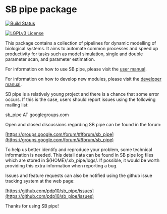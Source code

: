 # SB pipe package

[![Build Status](https://travis-ci.org/pdp10/sb_pipe.svg?branch=master)](https://travis-ci.org/pdp10/sb_pipe)

[![LGPLv3 License](http://img.shields.io/badge/license-LGPLv3-blue.svg)](https://www.gnu.org/licenses/lgpl.html)

This package contains a collection of pipelines for dynamic modelling of biological systems. It aims to automate common processes and speed up productivity for tasks such as model simulation, single and double parameter scan, and parameter estimation. 

For information on how to use SB pipe, please visit the 
[user manual](https://github.com/pdp10/sb_pipe/blob/master/docs/user_manual.md).

For information on how to develop new modules, please visit the
[developer manual](https://github.com/pdp10/sb_pipe/blob/master/docs/developer_manual.md).


SB pipe is a relatively young project and there is a chance that some error occurs. If this is the case, users should report issues using the following mailing list: 

sb_pipe AT googlegroups.com

Open and closed discussions regarding SB pipe can be found in the forum: 

[https://groups.google.com/forum/#!forum/sb_pipe](https://groups.google.com/forum/#!forum/sb_pipe)

To help us better identify and reproduce your problem, some technical information is needed. This detail data can be found in SB pipe log files which are stored in ${HOME}/.sb_pipe/logs/. If possible, it would be worth providing this extra information when reporting a bug.

Issues and feature requests can also be notified using the github issue tracking system at the web page:

[https://github.com/pdp10/sb_pipe/issues](https://github.com/pdp10/sb_pipe/issues)

Thanks for using SB pipe!
